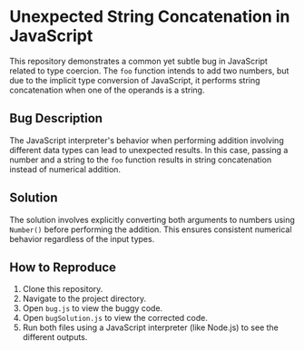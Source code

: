# Unexpected String Concatenation in JavaScript

This repository demonstrates a common yet subtle bug in JavaScript related to type coercion.  The `foo` function intends to add two numbers, but due to the implicit type conversion of JavaScript, it performs string concatenation when one of the operands is a string.

## Bug Description

The JavaScript interpreter's behavior when performing addition involving different data types can lead to unexpected results. In this case, passing a number and a string to the `foo` function results in string concatenation instead of numerical addition.

## Solution

The solution involves explicitly converting both arguments to numbers using `Number()` before performing the addition. This ensures consistent numerical behavior regardless of the input types.

## How to Reproduce

1. Clone this repository.
2. Navigate to the project directory.
3. Open `bug.js` to view the buggy code.
4. Open `bugSolution.js` to view the corrected code.
5. Run both files using a JavaScript interpreter (like Node.js) to see the different outputs.